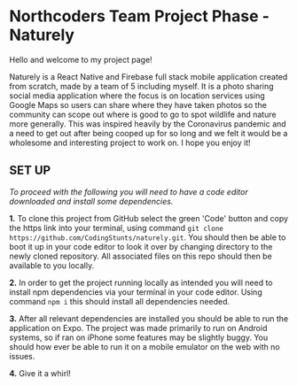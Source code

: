 # Northcoders Team Project Phase - Naturely

Hello and welcome to my project page! 

Naturely is a React Native and Firebase full stack mobile application created from scratch, made by a team of 5 including myself. It is a photo sharing social media application where the focus is on location services using Google Maps so users can share where they have taken photos so the community can scope out where is good to go to spot wildlife and nature more generally.
This was inspired heavily by the Coronavirus pandemic and a need to get out after being cooped up for so long and we felt it would be a wholesome and interesting project to work on. I hope you enjoy it!

## SET UP

_To proceed with the following you will need to have a code editor downloaded and install some dependencies._

**1.** To clone this project from GitHub select the green 'Code' button and copy the https link into your terminal, using command `git clone https://github.com/CodingStunts/naturely.git`. You should then be able to boot it up in your code editor to look it over by changing directory to the newly cloned repository. All associated files on this repo should then be available to you locally.

**2.** In order to get the project running locally as intended you will need to install npm dependencies via your terminal in your code editor. Using command `npm i` this should install all dependencies needed.

**3.**  After all relevant dependencies are installed you should be able to run the application on Expo. The project was made primarily to run on Android systems, so if ran on iPhone some features may be slightly buggy. You should how ever be able to run it on a mobile emulator on the web with no issues.

**4.** Give it a whirl!
